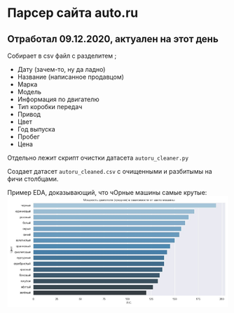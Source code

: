 # Парсер сайта auto.ru

## Отработал 09.12.2020, актуален на этот день

Собирает в csv файл с разделитем ;

- Дату (зачем-то, ну да ладно)
- Название (написанное продавцом)
- Марка
- Модель
- Информация по двигателю
- Тип коробки передач
- Привод
- Цвет
- Год выпуска
- Пробег
- Цена

Отдельно лежит скрипт очистки датасета `autoru_cleaner.py`

Создает датасет `autoru_cleaned.csv` с очищенными и разбитымы на фичи столбцами.

Пример EDA, доказывающий, что чОрные машины самые крутые:
![](https://github.com/garliccat/autoru_parser/blob/main/hps-color.jpg)
